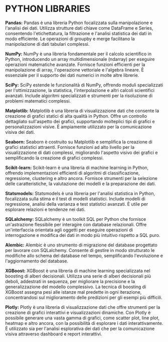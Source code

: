 # PYTHON LIBRARIES

**Pandas:**
Pandas è una libreria Python focalizzata sulla manipolazione e l'analisi dei dati. Utilizza strutture dati chiave come DataFrame e Series, consentendo l'etichettatura, la filtrazione e l'analisi statistica dei dati in modo efficiente. Le operazioni di groupby e merge facilitano la manipolazione di dati tabulari complessi. 

**NumPy:**
NumPy è una libreria fondamentale per il calcolo scientifico in Python, introducendo un array multidimensionale (ndarray) per eseguire operazioni matematiche avanzate. Fornisce funzioni efficienti per la manipolazione di array, l'operazione vettoriale e l'algebra lineare. È essenziale per il supporto dei dati numerici in molte altre librerie. 

**SciPy:**
SciPy estende le funzionalità di NumPy, offrendo moduli specializzati per l'ottimizzazione, la statistica, l'interpolazione e altri calcoli scientifici avanzati. Include algoritmi specializzati e strumenti per la risoluzione di problemi matematici complessi. 

**Matplotlib:**
Matplotlib è una libreria di visualizzazione dati che consente la creazione di grafici statici di alta qualità in Python. Offre un controllo dettagliato sull'aspetto dei grafici, supportando molteplici tipi di grafici e personalizzazioni visive. È ampiamente utilizzato per la comunicazione visiva dei dati. 

**Seaborn:**
Seaborn è costruito su Matplotlib e semplifica la creazione di grafici statistici attraenti. Fornisce funzioni ad alto livello per la visualizzazione di dati complessi, migliorando l'aspetto visivo dei grafici e semplificando la creazione di grafici complessi. 

**Scikit-learn:**
Scikit-learn è una libreria di machine learning in Python, offrendo implementazioni efficienti di algoritmi di classificazione, regressione, clustering e altro ancora. Fornisce strumenti per la selezione delle caratteristiche, la valutazione dei modelli e la preparazione dei dati.

**Statsmodels:**
Statsmodels è una libreria per l'analisi statistica in Python, focalizzata sulla stima e il test di modelli statistici. Include modelli di regressione, analisi della varianza e test statistici avanzati. È utile per esplorare relazioni e tendenze nei dati. 

**SQLalchemy:**
SQLalchemy è un toolkit SQL per Python che fornisce un'astrazione flessibile per interagire con database relazionali. Offre un'interfaccia orientata agli oggetti per eseguire operazioni di interrogazione e modifica dei dati in modo più intuitivo rispetto a SQL puro. 

**Alembic:**
Alembic è uno strumento di migrazione del database progettato per lavorare con SQLalchemy. Consente di gestire in modo strutturato le modifiche allo schema del database nel tempo, semplificando l'evoluzione e l'aggiornamento del database. 

**XGBoost:**
XGBoost è una libreria di machine learning specializzata nel boosting di alberi decisionali. Utilizza una serie di alberi decisionali più deboli, addestrati in sequenza, per migliorare la precisione e la generalizzazione del modello complessivo. La tecnica di boosting di XGBoost assegna pesi alle istanze mal predette in ogni iterazione, concentrandosi sul miglioramento delle predizioni per gli esempi più difficili.

**Plotly:**
Plotly è una libreria di visualizzazione dati che offre strumenti per la creazione di grafici interattivi e visualizzazioni dinamiche. Con Plotly è possibile generare una vasta gamma di grafici, come scatter plot, line plot, heatmap e altro ancora, con la possibilità di esplorare i dati interattivamente. È utilizzato sia per l'analisi esplorativa dei dati che per la comunicazione visiva attraverso dashboard e report interattivi.
